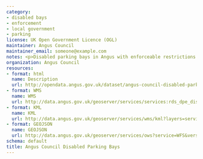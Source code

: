 ```yaml
---
category:
- disabled bays
- enforcement
- local government
- parking
license: UK Open Government Licence (OGL)
maintainer: Angus Council
maintainer_email: someone@example.com
notes: <p>Disabled parking bays in Angus with enforceable restrictions.</p>
organization: Angus Council
resources:
- format: html
  name: Description
  url: http://opendata.angus.gov.uk/dataset/angus-council-disabled-parking-bays
- format: WMS
  name: WMS
  url: http://data.angus.gov.uk/geoserver/services/services:rds_dpe_disabled_bay/wms?
- format: KML
  name: KML
  url: http://data.angus.gov.uk/geoserver/services/wms/kml?layers=services:rds_dpe_disabled_bay&mode=download
- format: GEOJSON
  name: GEOJSON
  url: http://data.angus.gov.uk/geoserver/services/ows?service=WFS&version=1.0.0&request=GetFeature&typeName=services:rds_dpe_disabled_bay&outputFormat=application%2Fjson&srsName=EPSG:3857
schema: default
title: Angus Council Disabled Parking Bays
---
```

